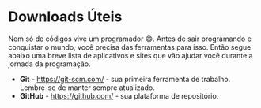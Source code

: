 # Downloads Úteis

Nem só de códigos vive um programador :smile:. Antes de sair programando e conquistar o mundo, você precisa das ferramentas para isso. Então segue abaixo uma breve lista de aplicativos e sites que vão ajudar você durante a jornada da programação.



- **Git** - https://git-scm.com/ - sua primeira ferramenta de trabalho. Lembre-se de manter sempre atualizado.
- **GitHub** - https://github.com/ - sua plataforma de repositório.
